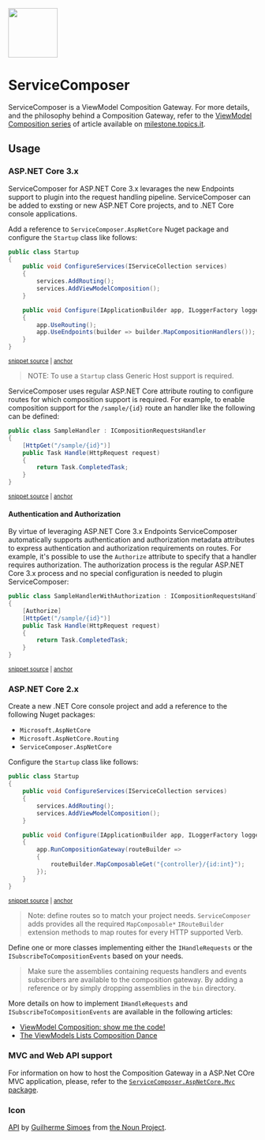 <!--
GENERATED FILE - DO NOT EDIT
This file was generated by [MarkdownSnippets](https://github.com/SimonCropp/MarkdownSnippets).
Source File: /README.source.md
To change this file edit the source file and then run MarkdownSnippets.
-->

<img src="assets/ServiceComposer.png" width="100" />

# ServiceComposer

ServiceComposer is a ViewModel Composition Gateway. For more details, and the philosophy behind a Composition Gateway, refer to the [ViewModel Composition series](https://milestone.topics.it/categories/view-model-composition) of article available on [milestone.topics.it](https://milestone.topics.it/).

## Usage

### ASP.NET Core 3.x

ServiceComposer for ASP.NET Core 3.x levarages the new Endpoints support to plugin into the request handling pipeline.
ServiceComposer can be added to exsting or new ASP.NET Core projects, and to .NET Core console applications.

Add a reference to `ServiceComposer.AspNetCore` Nuget package and configure the `Startup` class like follows:

<!-- snippet: net-core-3x-sample-startup -->
<a id='snippet-net-core-3x-sample-startup'/></a>
```cs
public class Startup
{
    public void ConfigureServices(IServiceCollection services)
    {
        services.AddRouting();
        services.AddViewModelComposition();
    }

    public void Configure(IApplicationBuilder app, ILoggerFactory loggerFactory)
    {
        app.UseRouting();
        app.UseEndpoints(builder => builder.MapCompositionHandlers());
    }
}
```
<sup><a href='/src/Snippets.NetCore3x/Configuration/Startup.cs#L8-L23' title='File snippet `net-core-3x-sample-startup` was extracted from'>snippet source</a> | <a href='#snippet-net-core-3x-sample-startup' title='Navigate to start of snippet `net-core-3x-sample-startup`'>anchor</a></sup>
<!-- endsnippet -->

> NOTE: To use a `Startup` class Generic Host support is required.

ServiceComposer uses regular ASP.NET Core attribute routing to configure routes for which composition support is required. For example, to enable composition support for the `/sample/{id}` route an handler like the following can be defined:

<!-- snippet: net-core-3x-sample-handler -->
<a id='snippet-net-core-3x-sample-handler'/></a>
```cs
public class SampleHandler : ICompositionRequestsHandler
{
    [HttpGet("/sample/{id}")]
    public Task Handle(HttpRequest request)
    {
        return Task.CompletedTask;
    }
}
```
<sup><a href='/src/Snippets.NetCore3x/SampleHandler/SampleHandler.cs#L9-L18' title='File snippet `net-core-3x-sample-handler` was extracted from'>snippet source</a> | <a href='#snippet-net-core-3x-sample-handler' title='Navigate to start of snippet `net-core-3x-sample-handler`'>anchor</a></sup>
<!-- endsnippet -->

#### Authentication and Authorization

By virtue of leveraging ASP.NET Core 3.x Endpoints ServiceComposer automatically supports authentication and authorization metadata attributes to express authentication and authorization requirements on routes. For example, it's possible to use the `Authorize` attribute to specify that a handler requires authorization. The authorization process is the regular ASP.NET Core 3.x process and no special configuration is needed to plugin ServiceComposer:

<!-- snippet: net-core-3x-sample-handler-with-authorization -->
<a id='snippet-net-core-3x-sample-handler-with-authorization'/></a>
```cs
public class SampleHandlerWithAuthorization : ICompositionRequestsHandler
{
    [Authorize]
    [HttpGet("/sample/{id}")]
    public Task Handle(HttpRequest request)
    {
        return Task.CompletedTask;
    }
}
```
<sup><a href='/src/Snippets.NetCore3x/SampleHandler/SampleHandler.cs#L20-L30' title='File snippet `net-core-3x-sample-handler-with-authorization` was extracted from'>snippet source</a> | <a href='#snippet-net-core-3x-sample-handler-with-authorization' title='Navigate to start of snippet `net-core-3x-sample-handler-with-authorization`'>anchor</a></sup>
<!-- endsnippet -->

### ASP.NET Core 2.x

Create a new .NET Core console project and add a reference to the following Nuget packages:

* `Microsoft.AspNetCore`
* `Microsoft.AspNetCore.Routing`
* `ServiceComposer.AspNetCore`

Configure the `Startup` class like follows:

<!-- snippet: net-core-2x-sample-startup -->
<a id='snippet-net-core-2x-sample-startup'/></a>
```cs
public class Startup
{
    public void ConfigureServices(IServiceCollection services)
    {
        services.AddRouting();
        services.AddViewModelComposition();
    }

    public void Configure(IApplicationBuilder app, ILoggerFactory loggerFactory)
    {
        app.RunCompositionGateway(routeBuilder =>
        {
            routeBuilder.MapComposableGet("{controller}/{id:int}");
        });
    }
}
```
<sup><a href='/src/Snippets.NetCore2x/Startup.cs#L9-L26' title='File snippet `net-core-2x-sample-startup` was extracted from'>snippet source</a> | <a href='#snippet-net-core-2x-sample-startup' title='Navigate to start of snippet `net-core-2x-sample-startup`'>anchor</a></sup>
<!-- endsnippet -->

> Note: define routes so to match your project needs. `ServiceComposer` adds provides all the required `MapComposable*` `IRouteBuilder` extension methods to map routes for every HTTP supported Verb.

Define one or more classes implementing either the `IHandleRequests` or the `ISubscribeToCompositionEvents` based on your needs.

> Make sure the assemblies containing requests handlers and events subscribers are available to the composition gateway. By adding a reference or by simply dropping assemblies in the `bin` directory.

More details on how to implement `IHandleRequests` and `ISubscribeToCompositionEvents` are available in the following articles:

* [ViewModel Composition: show me the code!](https://milestone.topics.it/view-model-composition/2019/03/06/viewmodel-composition-show-me-the-code.html)
* [The ViewModels Lists Composition Dance](https://milestone.topics.it/view-model-composition/2019/03/21/the-viewmodels-lists-composition-dance.html)

### MVC and Web API support

For information on how to host the Composition Gateway in a ASP.Net COre MVC application, please, refer to the [`ServiceComposer.AspNetCore.Mvc` package](https://github.com/ServiceComposer/ServiceComposer.AspNetCore.Mvc).

### Icon

[API](‪https://thenounproject.com/term/api/883169‬) by [Guilherme Simoes](https://thenounproject.com/uberux/) from [the Noun Project](https://thenounproject.com/).
